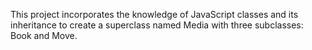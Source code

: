 This project incorporates the knowledge of JavaScript classes and its inheritance to create a superclass named Media with three subclasses: Book and Move.
